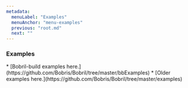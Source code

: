 ```yaml
---
metadata:
  menuLabel: "Examples"
  menuAnchor: "menu-examples"
  previous: "root.md"
  next: ""
---
```


<h3 id='menu-examples'>Examples</h3>
* [Bobril-build examples here.](https://github.com/Bobris/Bobril/tree/master/bbExamples)
* [Older examples here.](https://github.com/Bobris/Bobril/tree/master/examples)
